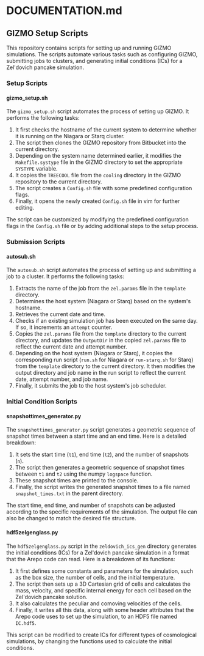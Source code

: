 # DOCUMENTATION.md

## GIZMO Setup Scripts

This repository contains scripts for setting up and running GIZMO simulations. The scripts automate various tasks such as configuring GIZMO, submitting jobs to clusters, and generating initial conditions (ICs) for a Zel'dovich pancake simulation.

### Setup Scripts

#### gizmo_setup.sh

The `gizmo_setup.sh` script automates the process of setting up GIZMO. It performs the following tasks:

1. It first checks the hostname of the current system to determine whether it is running on the Niagara or Starq cluster.
2. The script then clones the GIZMO repository from Bitbucket into the current directory.
3. Depending on the system name determined earlier, it modifies the `Makefile.systype` file in the GIZMO directory to set the appropriate `SYSTYPE` variable.
4. It copies the `TREECOOL` file from the `cooling` directory in the GIZMO repository to the current directory.
5. The script creates a `Config.sh` file with some predefined configuration flags.
6. Finally, it opens the newly created `Config.sh` file in vim for further editing.

The script can be customized by modifying the predefined configuration flags in the `Config.sh` file or by adding additional steps to the setup process.

### Submission Scripts

#### autosub.sh

The `autosub.sh` script automates the process of setting up and submitting a job to a cluster. It performs the following tasks:

1. Extracts the name of the job from the `zel.params` file in the `template` directory.
2. Determines the host system (Niagara or Starq) based on the system's hostname.
3. Retrieves the current date and time.
4. Checks if an existing simulation job has been executed on the same day. If so, it increments an `attempt` counter.
5. Copies the `zel.params` file from the `template` directory to the current directory, and updates the `OutputDir` in the copied `zel.params` file to reflect the current date and attempt number.
6. Depending on the host system (Niagara or Starq), it copies the corresponding run script (`run.sh` for Niagara or `run-starq.sh` for Starq) from the `template` directory to the current directory. It then modifies the output directory and job name in the run script to reflect the current date, attempt number, and job name.
7. Finally, it submits the job to the host system's job scheduler.

### Initial Condition Scripts

#### snapshottimes_generator.py

The `snapshottimes_generator.py` script generates a geometric sequence of snapshot times between a start time and an end time. Here is a detailed breakdown:

1. It sets the start time (`t1`), end time (`t2`), and the number of snapshots (`n`).
2. The script then generates a geometric sequence of snapshot times between `t1` and `t2` using the numpy `logspace` function.
3. These snapshot times are printed to the console.
4. Finally, the script writes the generated snapshot times to a file named `snapshot_times.txt` in the parent directory.

The start time, end time, and number of snapshots can be adjusted according to the specific requirements of the simulation. The output file can also be changed to match the desired file structure.

#### hdf5zelgenglass.py

The `hdf5zelgenglass.py` script in the `zeldovich_ics_gen` directory generates the initial conditions (ICs) for a Zel'dovich pancake simulation in a format that the Arepo code can read. Here is a breakdown of its functions:

1. It first defines some constants and parameters for the simulation, such as the box size, the number of cells, and the initial temperature.
2. The script then sets up a 3D Cartesian grid of cells and calculates the mass, velocity, and specific internal energy for each cell based on the Zel'dovich pancake solution.
3. It also calculates the peculiar and comoving velocities of the cells.
4. Finally, it writes all this data, along with some header attributes that the Arepo code uses to set up the simulation, to an HDF5 file named `IC.hdf5`.

This script can be modified to create ICs for different types of cosmological simulations, by changing the functions used to calculate the initial conditions.
